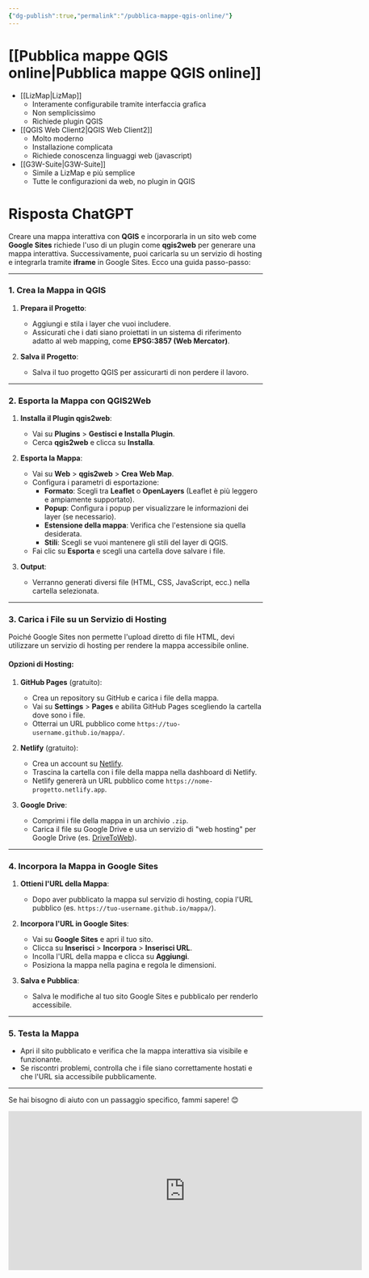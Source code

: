 ```yaml
---
{"dg-publish":true,"permalink":"/pubblica-mappe-qgis-online/"}
---
```


# [[Pubblica mappe QGIS online\|Pubblica mappe QGIS online]]

- [[LizMap\|LizMap]]
	- Interamente configurabile tramite interfaccia grafica
	- Non semplicissimo
	- Richiede plugin QGIS
- [[QGIS Web Client2\|QGIS Web Client2]]
	- Molto moderno
	- Installazione complicata
	- Richiede conoscenza linguaggi web (javascript)
- [[G3W-Suite\|G3W-Suite]]
	- Simile a LizMap e più semplice
	- Tutte le configurazioni da web, no plugin in QGIS


# Risposta ChatGPT

Creare una mappa interattiva con **QGIS** e incorporarla in un sito web come **Google Sites** richiede l'uso di un plugin come **qgis2web** per generare una mappa interattiva. Successivamente, puoi caricarla su un servizio di hosting e integrarla tramite **iframe** in Google Sites. Ecco una guida passo-passo:

---

### **1. Crea la Mappa in QGIS**

1. **Prepara il Progetto**:
    
    - Aggiungi e stila i layer che vuoi includere.
    - Assicurati che i dati siano proiettati in un sistema di riferimento adatto al web mapping, come **EPSG:3857 (Web Mercator)**.
2. **Salva il Progetto**:
    
    - Salva il tuo progetto QGIS per assicurarti di non perdere il lavoro.

---

### **2. Esporta la Mappa con QGIS2Web**

1. **Installa il Plugin qgis2web**:
    
    - Vai su **Plugins** > **Gestisci e Installa Plugin**.
    - Cerca **qgis2web** e clicca su **Installa**.
2. **Esporta la Mappa**:
    
    - Vai su **Web** > **qgis2web** > **Crea Web Map**.
    - Configura i parametri di esportazione:
        - **Formato**: Scegli tra **Leaflet** o **OpenLayers** (Leaflet è più leggero e ampiamente supportato).
        - **Popup**: Configura i popup per visualizzare le informazioni dei layer (se necessario).
        - **Estensione della mappa**: Verifica che l'estensione sia quella desiderata.
        - **Stili**: Scegli se vuoi mantenere gli stili del layer di QGIS.
    - Fai clic su **Esporta** e scegli una cartella dove salvare i file.
3. **Output**:
    
    - Verranno generati diversi file (HTML, CSS, JavaScript, ecc.) nella cartella selezionata.

---

### **3. Carica i File su un Servizio di Hosting**

Poiché Google Sites non permette l'upload diretto di file HTML, devi utilizzare un servizio di hosting per rendere la mappa accessibile online.

#### Opzioni di Hosting:

1. **GitHub Pages** (gratuito):
    
    - Crea un repository su GitHub e carica i file della mappa.
    - Vai su **Settings** > **Pages** e abilita GitHub Pages scegliendo la cartella dove sono i file.
    - Otterrai un URL pubblico come `https://tuo-username.github.io/mappa/`.
2. **Netlify** (gratuito):
    
    - Crea un account su [Netlify](https://www.netlify.com/).
    - Trascina la cartella con i file della mappa nella dashboard di Netlify.
    - Netlify genererà un URL pubblico come `https://nome-progetto.netlify.app`.
3. **Google Drive**:
    
    - Comprimi i file della mappa in un archivio `.zip`.
    - Carica il file su Google Drive e usa un servizio di "web hosting" per Google Drive (es. [DriveToWeb](https://drv.tw/)).

---

### **4. Incorpora la Mappa in Google Sites**

1. **Ottieni l'URL della Mappa**:
    
    - Dopo aver pubblicato la mappa sul servizio di hosting, copia l'URL pubblico (es. `https://tuo-username.github.io/mappa/`).
2. **Incorpora l'URL in Google Sites**:
    
    - Vai su **Google Sites** e apri il tuo sito.
    - Clicca su **Inserisci** > **Incorpora** > **Inserisci URL**.
    - Incolla l'URL della mappa e clicca su **Aggiungi**.
    - Posiziona la mappa nella pagina e regola le dimensioni.
3. **Salva e Pubblica**:
    
    - Salva le modifiche al tuo sito Google Sites e pubblicalo per renderlo accessibile.

---

### **5. Testa la Mappa**

- Apri il sito pubblicato e verifica che la mappa interattiva sia visibile e funzionante.
- Se riscontri problemi, controlla che i file siano correttamente hostati e che l'URL sia accessibile pubblicamente.

---

Se hai bisogno di aiuto con un passaggio specifico, fammi sapere! 😊

<iframe width="700" height="315" src="https://jaked2001.github.io/MappaCiclabiliRoma_Tipologia/" title="YouTube video player" frameborder="0" allow="accelerometer; autoplay; clipboard-write; encrypted-media; gyroscope; picture-in-picture; web-share" referrerpolicy="strict-origin-when-cross-origin" allowfullscreen></iframe>
